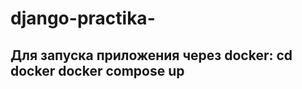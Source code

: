 # django-practika-
Для запуска приложения через docker:
cd docker 
docker compose up
-----------------------------------
